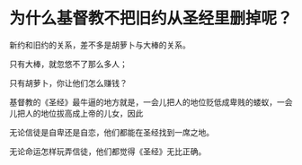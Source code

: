 # 为什么基督教不把旧约从圣经里删掉呢？

新约和旧约的关系，差不多是胡萝卜与大棒的关系。

只有大棒，就忽悠不了那么多人；

只有胡萝卜，你让他们怎么赚钱？



基督教的《圣经》最牛逼的地方就是，一会儿把人的地位贬低成卑贱的蝼蚁，一会儿把人的地位拔高成上帝的儿女，因此

无论信徒是自卑还是自恋，他们都能在圣经找到一席之地。

无论命运怎样玩弄信徒，他们都觉得《圣经》无比正确。